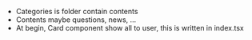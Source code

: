 * Categories is folder contain contents
* Contents maybe questions, news, ...
* At begin, Card component show all to user, this is written in index.tsx